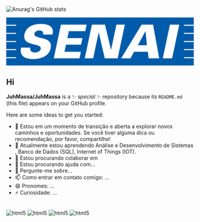 ![Anurag's GitHub stats](https://github-readme-stats.vercel.app/api?username=JuhMassa&show_icons=true&theme=dark)

![alt text](https://github.com/JuhMassa/JuhMassa/blob/main/senai-logo.png)

## Hi 





**JuhMassa/JuhMassa** is a ✨ _special_ ✨ repository because its `README.md` (this file) appears on your GitHub profile.

Here are some ideas to get you started:

- 🔭 Estou em um momento de transição e aberta a explorar novos caminhos e oportunidades. Se você tiver alguma dica ou recomendação, por favor, compartilhe!
- 🌱 Atualmente estou aprendendo Análise e Desenvolvimento de Sistemas , Banco de Dados (SQL), Internet of Things (IOT).
- 👯 Estou procurando colaborar em 
- 🤔 Estou procurando ajuda com...
- 💬 Pergunte-me sobre...
- 📫 Como entrar em contato comigo: ...
- 😄 Pronomes: ...
- ⚡ Curiosidade: ...

<div style ="display: inline_block"><br/>
 <img align="center" alt="html5" src="https://img.shields.io/badge/C-00599C?style=for-the-badge&logo=c&logoColor=white" />
 <img align="center" alt="html5" src="https://img.shields.io/badge/Python-14354C?style=for-the-badge&logo=python&logoColor=white" />
 <img align="center" alt="html5" src="https://img.shields.io/badge/MySQL-00000F?style=for-the-badge&logo=mysql&logoColor=white" />
 <img align="center" alt="html5" src="https://img.shields.io/badge/Microsoft_Outlook-0078D4?style=for-the-badge&logo=microsoft-outlook&logoColor=white" />
</div>
